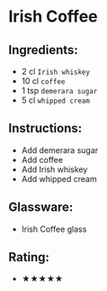# Irish Coffee

## Ingredients:
- 2 cl `Irish whiskey`
- 10 cl `coffee`
- 1 tsp `demerara sugar`
- 5 cl `whipped cream`

## Instructions:
- Add demerara sugar
- Add coffee
- Add Irish whiskey
- Add whipped cream

## Glassware:
- Irish Coffee glass

## Rating:
- ★★★★★